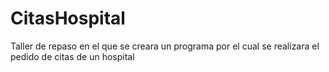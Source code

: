 # CitasHospital
Taller de repaso en el que se creara un programa por el cual se realizara el pedido de citas de un hospital
